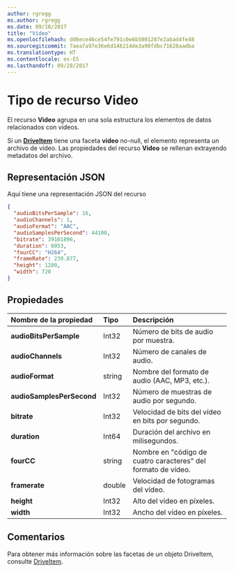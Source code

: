 ```yaml
---
author: rgregg
ms.author: rgregg
ms.date: 09/10/2017
title: "Vídeo"
ms.openlocfilehash: dd6ece46ce54fe791c0e6b5801287e2abad4fe48
ms.sourcegitcommit: 7aea7a97e36e6d146214de3a90fdbc71628aadba
ms.translationtype: HT
ms.contentlocale: es-ES
ms.lasthandoff: 09/28/2017
---
```

# <a name="video-resource-type"></a>Tipo de recurso Video

El recurso **Video** agrupa en una sola estructura los elementos de datos relacionados con vídeos.

Si un [**DriveItem**](driveitem.md) tiene una faceta **video** no-null, el elemento representa un archivo de vídeo.
Las propiedades del recurso **Video** se rellenan extrayendo metadatos del archivo.

## <a name="json-representation"></a>Representación JSON

Aquí tiene una representación JSON del recurso

<!-- {
  "blockType": "resource",
  "optionalProperties": [  ],
  "@odata.type": "microsoft.graph.video"
}-->

```json
{
  "audioBitsPerSample": 16,
  "audioChannels": 1,
  "audioFormat": "AAC",
  "audioSamplesPerSecond": 44100,
  "bitrate": 39101896,
  "duration": 8053,
  "fourCC": "H264",
  "frameRate": 239.877,
  "height": 1280,
  "width": 720
}
```

## <a name="properties"></a>Propiedades

| Nombre de la propiedad             | Tipo   | Descripción
|:--------------------------|:-------|:----------------------------------------
| **audioBitsPerSample**    | Int32  | Número de bits de audio por muestra.
| **audioChannels**         | Int32  | Número de canales de audio.
| **audioFormat**           | string | Nombre del formato de audio (AAC, MP3, etc.).
| **audioSamplesPerSecond** | Int32  | Número de muestras de audio por segundo.
| **bitrate**               | Int32  | Velocidad de bits del vídeo en bits por segundo.
| **duration**              | Int64  | Duración del archivo en milisegundos.
| **fourCC**                | string | Nombre en "código de cuatro caracteres" del formato de vídeo.
| **framerate**             | double | Velocidad de fotogramas del vídeo.
| **height**                | Int32  | Alto del vídeo en píxeles.
| **width**                 | Int32  | Ancho del vídeo en píxeles.

[item-resource]: ../resources/driveitem.md

## <a name="remarks"></a>Comentarios

Para obtener más información sobre las facetas de un objeto DriveItem, consulte [DriveItem](driveitem.md).

<!-- {
  "type": "#page.annotation",
  "description": "The video facet provides information about the properties of a video file.",
  "keywords": "bitrate,duration,size,video",
  "section": "documentation",
  "tocPath": "Facets/Video"
} -->
